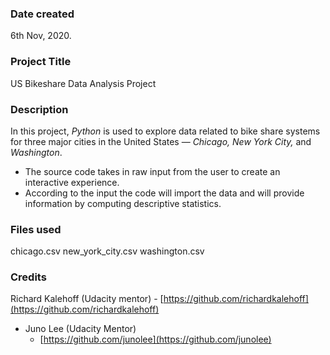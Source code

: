 ### Date created
6th Nov, 2020.

### Project Title
US Bikeshare Data Analysis Project

### Description
In this project, _Python_ is used to explore data related to bike share systems for three major cities in the United States — _Chicago, New York City,_ and _Washington_. 
- The source code takes in raw input from the user to create an interactive experience. 
- According to the input the code will import the data and will provide information by computing descriptive statistics.

### Files used
chicago.csv
new_york_city.csv
washington.csv

### Credits
Richard Kalehoff (Udacity mentor)
    - [https://github.com/richardkalehoff](https://github.com/richardkalehoff)

* Juno Lee (Udacity Mentor)
    - [https://github.com/junolee](https://github.com/junolee)
